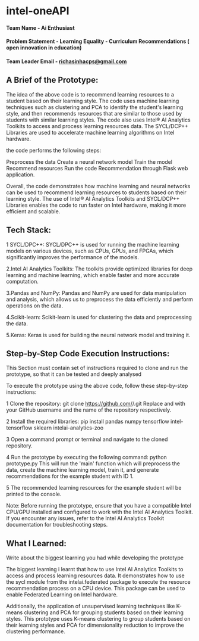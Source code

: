 # intel-oneAPI

#### Team Name - Ai Enthusiast 
#### Problem Statement - Learning Equality - Curriculum Recommendations ( open innovation in education)
#### Team Leader Email - richasinhacps@gmail.com




## A Brief of the Prototype:
  
  The idea of the above code is to recommend learning resources to a student based on their learning style. The code uses machine learning techniques such as clustering and PCA to identify the student's learning style, and then recommends resources that are similar to those used by students with similar learning styles.
The code also uses Intel® AI Analytics Toolkits to access and process learning resources data. The SYCL/DCP++ Libraries are used to accelerate machine learning algorithms on Intel hardware.

the code performs the following steps:

Preprocess the data
Create a neural network model
Train the model
Recommend resources
Run the code
Recommendation through Flask web application.

Overall, the code demonstrates how machine learning and neural networks can be used to recommend learning resources to students based on their learning style. The use of Intel® AI Analytics Toolkits and SYCL/DCP++ Libraries enables the code to run faster on Intel hardware, making it more efficient and scalable.

  



## Tech Stack: 
1 SYCL/DPC++: SYCL/DPC++ is used for running the machine learning models on various devices, such as CPUs, GPUs, and FPGAs, which significantly improves the performance of the models.

2.Intel AI Analytics Toolkits: The toolkits provide optimized libraries for deep learning and machine learning, which enable faster and more accurate computation.

3.Pandas and NumPy: Pandas and NumPy are used for data manipulation and analysis, which allows us to preprocess the data efficiently and perform operations on the data.

4.Scikit-learn: Scikit-learn is used for clustering the data and preprocessing the data.

5.Keras: Keras is used for building the neural network model and training it.

   



## Step-by-Step Code Execution Instructions:
  This Section must contain set of instructions required to clone and run the prototype, so that it can be tested and deeply analysed
  
 To execute the prototype using the above code, follow these step-by-step instructions:

1 Clone the repository:
git clone https://github.com/<username>/<repository>.git
Replace <username> and <repository> with your GitHub username and the name of the repository respectively.

2 Install the required libraries:
pip install pandas numpy tensorflow intel-tensorflow sklearn intelai-analytics-zoo

3 Open a command prompt or terminal and navigate to the cloned repository.

4 Run the prototype by executing the following command:
  python prototype.py
  This will run the 'main' function which will preprocess the data, create the machine learning model, train it, and generate recommendations for the example       student with ID 1.

5 The recommended learning resources for the example student will be printed to the console.

Note: Before running the prototype, ensure that you have a compatible Intel CPU/GPU installed and configured to work with the Intel AI Analytics Toolkit. If you encounter any issues, refer to the Intel AI Analytics Toolkit documentation for troubleshooting steps.


  
## What I Learned:
   Write about the biggest learning you had while developing the prototype
   
  The biggest learning i learnt that how to use Intel AI Analytics Toolkits to access and process learning resources data. It demonstrates how to use the sycl module from the intelai.federated package to execute the resource recommendation process on a CPU device. This package can be used to enable Federated Learning on Intel hardware.
   
  Additionally, the application of unsupervised learning techniques like K-means clustering and PCA for grouping students based on their learning styles. This prototype uses K-means clustering to group students based on their learning styles and PCA for dimensionality reduction to improve the clustering performance.

